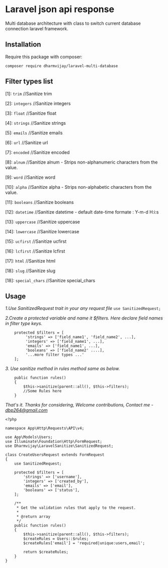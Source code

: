 # Laravel json api response

Multi database architecture with class to switch current database connection laravel framework.

## Installation

Require this package with composer:

```
composer require dharmvijay/laravel-multi-database
```

## Filter types list
[1]: `trim` //Sanitize trim

[2]: `integers` //Sanitize integers

[3]: `float` //Sanitize float

[4]: `strings` //Sanitize strings

[5]: `emails` //Sanitize emails

[6]: `url` //Sanitize url

[7]: `encoded` //Sanitize encoded

[8]: `alnum` //Sanitize alnum - Strips non-alphanumeric characters from the value.

[9]: `word` //Sanitize word

[10]: `alpha` //Sanitize alpha - Strips non-alphabetic characters from the value.

[11]: `booleans` //Sanitize booleans

[12]: `datetime` //Sanitize datetime - default date-time formate : Y-m-d H:i:s

[13]: `uppercase` //Sanitize uppercase

[14]: `lowercase` //Sanitize lowercase

[15]: `ucfirst` //Sanitize ucfirst

[16]: `lcfirst` //Sanitize lcfirst

[17]: `html` //Sanitize html

[18]: `slug` //Sanitize slug

[18]: `special_chars` //Sanitize special_chars



## Usage

*1.Use SanitizedRequest trait in your any request file*
`use SanitizedRequest;`

*2.Create a protected variable and name it $filters. Here declare field names in filter type keys.*
```
    protected $filters = [
         'strings' => ['field_name1', 'field_name2', ...],
         'integers' => ['field_name1', ...],
         'emails' => ['field_name1', ...],
         'booleans' => ['field_name2' ....],
         '...more filter types ...'
    ];
 ```

*3. Use sanitize method in rules method same as below.*
```
    public function rules()
    {
        $this->sanitize(parent::all(), $this->filters);
        //Some Rules here
    }

```

*That's it. Thanks for considering, Welcome contributions, Contact me - dbp264@gmail.com*

```
<?php

namespace App\Http\Requests\API\v4;

use App\Models\Users;
use Illuminate\Foundation\Http\FormRequest;
use Dharmvijay\LaravelSanitize\SanitizedRequest;

class CreateUsersRequest extends FormRequest
{
    use SanitizedRequest;

    protected $filters = [
        'strings' => ['username'],
        'integers' => ['created_by'],
        'emails' => ['email'],
        'booleans' => ['status'],
    ];
    
    /**
     * Get the validation rules that apply to the request.
     *
     * @return array
     */
    public function rules()
    {
        $this->sanitize(parent::all(), $this->filters);
        $createRules = Users::$rules;
        $createRules['email'] = 'required|unique:users,email';

        return $createRules;
    }
}

```